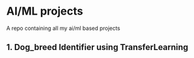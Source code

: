 # AI/ML projects
  A repo containing all my ai/ml based projects
## 1. Dog_breed Identifier using TransferLearning
  
